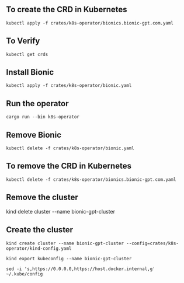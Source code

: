 ## To create the CRD in Kubernetes

`kubectl apply -f crates/k8s-operator/bionics.bionic-gpt.com.yaml`

## To Verify

`kubectl get crds`

## Install Bionic

`kubectl apply -f crates/k8s-operator/bionic.yaml`

## Run the operator

`cargo run --bin k8s-operator`

## Remove Bionic

`kubectl delete -f crates/k8s-operator/bionic.yaml`

## To remove the CRD in Kubernetes

`kubectl delete -f crates/k8s-operator/bionics.bionic-gpt.com.yaml`

## Remove the cluster

kind delete cluster --name bionic-gpt-cluster

## Create the cluster

`kind create cluster --name bionic-gpt-cluster --config=crates/k8s-operator/kind-config.yaml`

`kind export kubeconfig --name bionic-gpt-cluster`

`sed -i 's,https://0.0.0.0,https://host.docker.internal,g' ~/.kube/config`